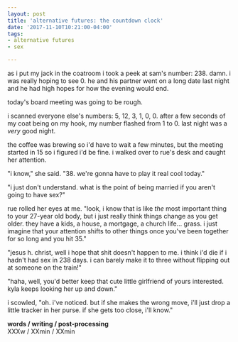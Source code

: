 ```yaml
---
layout: post
title: 'alternative futures: the countdown clock'
date: '2017-11-10T10:21:00-04:00'
tags:
- alternative futures
- sex

--- 
```


as i put my jack in the coatroom i took a peek at sam's number: 238. damn. i was really hoping to see 0. he and his partner went on a long date last night and he had high hopes for how the evening would end. 

today's board meeting was going to be rough. 

i scanned everyone else's numbers: 5, 12, 3, 1, 0, 0. after a few seconds of my coat being on my hook, my number flashed from 1 to 0. last night was a *very* good night. 

the coffee was brewing so i'd have to wait a few minutes, but the meeting started in 15 so i figured i'd be fine. i walked over to rue's desk and caught her attention. 

"i know," she said. "38. we're gonna have to play it real cool today." 

"i just don't understand. what is the point of being married if you aren't going to have sex?" 

rue rolled her eyes at me. "look, i know that is like *the* most important thing to your 27-year old body, but i just really think things change as you get older. they have a kids, a house, a mortgage, a church life... grass. i just imagine that your attention shifts to other things once you've been together for so long and you hit 35." 

"jesus h. christ, well i hope that shit doesn't happen to me. i think i'd die if i hadn't had sex in 238 days. i can barely make it to three without flipping out at someone on the train!"

"haha, well, you'd better keep that cute little girlfriend of yours interested. kyla keeps looking her up and down."

i scowled, "oh. i've noticed. but if she makes the wrong move, i'll just drop a little tracker in her purse. if she gets too close, i'll know." 

<!-- hyperlink bank -->

**words / writing / post-processing**  
XXXw / XXmin / XXmin